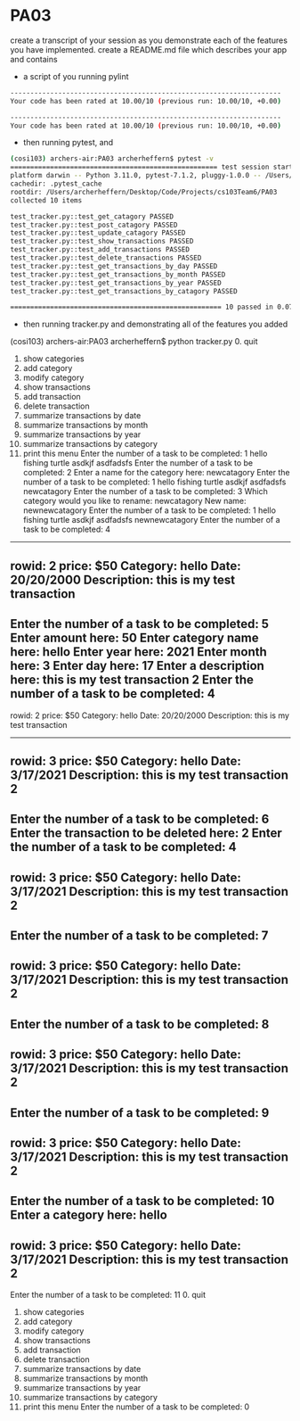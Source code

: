 # PA03

create a transcript of your session as you demonstrate each of the features you have implemented. 
create a README.md file which describes your app and contains 
* a script of you running pylint
```bash
--------------------------------------------------------------------
Your code has been rated at 10.00/10 (previous run: 10.00/10, +0.00)

--------------------------------------------------------------------
Your code has been rated at 10.00/10 (previous run: 10.00/10, +0.00)
```

* then running pytest, and 
```bash
(cosi103) archers-air:PA03 archerheffern$ pytest -v
==================================================== test session starts =====================================================
platform darwin -- Python 3.11.0, pytest-7.1.2, pluggy-1.0.0 -- /Users/archerheffern/miniconda3/envs/cosi103/bin/python
cachedir: .pytest_cache
rootdir: /Users/archerheffern/Desktop/Code/Projects/cs103Team6/PA03
collected 10 items                                                                                                           

test_tracker.py::test_get_catagory PASSED                                                                              [ 10%]
test_tracker.py::test_post_catagory PASSED                                                                             [ 20%]
test_tracker.py::test_update_catagory PASSED                                                                           [ 30%]
test_tracker.py::test_show_transactions PASSED                                                                         [ 40%]
test_tracker.py::test_add_transactions PASSED                                                                          [ 50%]
test_tracker.py::test_delete_transactions PASSED                                                                       [ 60%]
test_tracker.py::test_get_transactions_by_day PASSED                                                                   [ 70%]
test_tracker.py::test_get_transactions_by_month PASSED                                                                 [ 80%]
test_tracker.py::test_get_transactions_by_year PASSED                                                                  [ 90%]
test_tracker.py::test_get_transactions_by_catagory PASSED                                                              [100%]

===================================================== 10 passed in 0.07s =====================================================
```

* then running tracker.py and demonstrating all of the features you added

(cosi103) archers-air:PA03 archerheffern$ python tracker.py 
0. quit
1. show categories
2. add category
3. modify category
4. show transactions
5. add transaction
6. delete transaction
7. summarize transactions by date
8. summarize transactions by month
9. summarize transactions by year
10. summarize transactions by category
11. print this menu
Enter the number of a task to be completed: 1
hello   fishing turtle  asdkjf  asdfadsfs
Enter the number of a task to be completed: 2
Enter a name for the category here: newcatagory
Enter the number of a task to be completed: 1
hello   fishing turtle  asdkjf  asdfadsfs       newcatagory
Enter the number of a task to be completed: 3
Which category would you like to rename: newcatagory
New name: newnewcatagory
Enter the number of a task to be completed: 1
hello   fishing turtle  asdkjf  asdfadsfs       newnewcatagory
Enter the number of a task to be completed: 4
--------------------
rowid: 2
price: $50
Category: hello
Date: 20/20/2000
Description: this is my test transaction
--------------------
Enter the number of a task to be completed: 5
Enter amount here: 50
Enter category name here: hello
Enter year here: 2021
Enter month here: 3
Enter day here: 17
Enter a description here: this is my test transaction 2
Enter the number of a task to be completed: 4
--------------------
rowid: 2
price: $50
Category: hello
Date: 20/20/2000
Description: this is my test transaction
-------------------- --------------------
rowid: 3
price: $50
Category: hello
Date: 3/17/2021
Description: this is my test transaction 2
--------------------
Enter the number of a task to be completed: 6
Enter the transaction to be deleted here: 2
Enter the number of a task to be completed: 4
--------------------
rowid: 3
price: $50
Category: hello
Date: 3/17/2021
Description: this is my test transaction 2
--------------------
Enter the number of a task to be completed: 7
--------------------
rowid: 3
price: $50
Category: hello
Date: 3/17/2021
Description: this is my test transaction 2
--------------------
Enter the number of a task to be completed: 8
--------------------
rowid: 3
price: $50
Category: hello
Date: 3/17/2021
Description: this is my test transaction 2
--------------------
Enter the number of a task to be completed: 9
--------------------
rowid: 3
price: $50
Category: hello
Date: 3/17/2021
Description: this is my test transaction 2
--------------------
Enter the number of a task to be completed: 10
Enter a category here: hello
--------------------
rowid: 3
price: $50
Category: hello
Date: 3/17/2021
Description: this is my test transaction 2
--------------------
Enter the number of a task to be completed: 11
0. quit
1. show categories
2. add category
3. modify category
4. show transactions
5. add transaction
6. delete transaction
7. summarize transactions by date
8. summarize transactions by month
9. summarize transactions by year
10. summarize transactions by category
11. print this menu
Enter the number of a task to be completed: 0